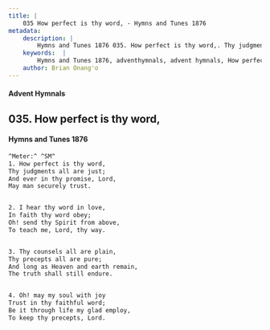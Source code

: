 ```yaml
---
title: |
    035 How perfect is thy word, - Hymns and Tunes 1876
metadata:
    description: |
        Hymns and Tunes 1876 035. How perfect is thy word,. Thy judgments all are just; And ever in thy promise, Lord, May man securely trust. 
    keywords:  |
        Hymns and Tunes 1876, adventhymnals, advent hymnals, How perfect is thy word,, Thy judgments all are just;, 
    author: Brian Onang'o
---
```


#### Advent Hymnals
## 035. How perfect is thy word,
####  Hymns and Tunes 1876

```txt
^Meter:^ ^SM^
1. How perfect is thy word,
Thy judgments all are just;
And ever in thy promise, Lord,
May man securely trust.


2. I hear thy word in love,
In faith thy word obey;
Oh! send thy Spirit from above,
To teach me, Lord, thy way.


3. Thy counsels all are plain,
Thy precepts all are pure;
And long as Heaven and earth remain,
The truth shall still endure.


4. Oh! may my soul with joy
Trust in thy faithful word;
Be it through life my glad employ,
To keep thy precepts, Lord.
```